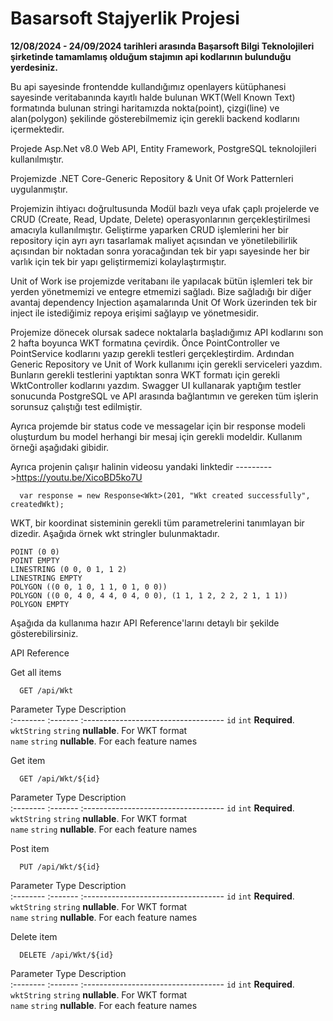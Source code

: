 # Basarsoft Stajyerlik Projesi 

**12/08/2024 - 24/09/2024 tarihleri arasında Başarsoft Bilgi Teknolojileri şirketinde tamamlamış olduğum stajımın api kodlarının bulunduğu yerdesiniz.**

Bu api sayesinde frontendde kullandığımız openlayers kütüphanesi sayesinde veritabanında kayıtlı halde bulunan WKT(Well Known Text) formatında bulunan stringi haritamızda nokta(point), çizgi(line) ve alan(polygon) şekilinde gösterebilmemiz için gerekli backend kodlarını içermektedir.

Projede Asp.Net v8.0 Web API, Entity Framework, PostgreSQL teknolojileri kullanılmıştır.

Projemizde .NET Core-Generic Repository & Unit Of Work Patternleri uygulanmıştır.

Projemizin ihtiyacı doğrultusunda Modül bazlı veya ufak çaplı projelerde ve CRUD (Create, Read, Update, Delete) operasyonlarının gerçekleştirilmesi amacıyla kullanılmıştır. Geliştirme yaparken CRUD işlemlerini her bir repository için ayrı ayrı tasarlamak maliyet açısından ve yönetilebilirlik açısından bir noktadan sonra yoracağından tek bir yapı sayesinde her bir varlık için tek bir yapı geliştirmemizi kolaylaştırmıştır.

Unit of Work ise projemizde veritabanı ile yapılacak bütün işlemleri tek bir yerden yönetmemizi ve entegre etmemizi sağladı. Bize sağladığı bir diğer avantaj dependency Injection aşamalarında Unit Of Work üzerinden tek bir inject ile istediğimiz repoya erişimi sağlayıp ve yönetmesidir.

Projemize dönecek olursak sadece noktalarla başladığımız API kodlarını son 2 hafta boyunca WKT formatına çevirdik. Önce PointController ve PointService kodlarını yazıp gerekli testleri gerçekleştirdim. Ardından Generic Repository ve Unit of Work kullanımı için gerekli serviceleri yazdım. Bunların gerekli testlerini yaptıktan sonra WKT formatı için gerekli WktController kodlarını yazdım. Swagger UI kullanarak yaptığım testler sonucunda PostgreSQL ve API arasında bağlantımın ve gereken tüm işlerin sorunsuz çalıştığı test edilmiştir. 

Ayrıca projemde bir status code ve messagelar için bir response modeli oluşturdum bu model herhangi bir mesaj için gerekli modeldir. Kullanım örneği aşağıdaki gibidir.

Ayrıca projenin çalışır halinin videosu yandaki linktedir --------->https://youtu.be/XicoBD5ko7U

```
  var response = new Response<Wkt>(201, "Wkt created successfully", createdWkt);
```
WKT, bir koordinat sisteminin gerekli tüm parametrelerini tanımlayan bir dizedir. Aşağıda örnek wkt stringler bulunmaktadır.
```
POINT (0 0)
POINT EMPTY
LINESTRING (0 0, 0 1, 1 2)
LINESTRING EMPTY
POLYGON ((0 0, 1 0, 1 1, 0 1, 0 0))
POLYGON ((0 0, 4 0, 4 4, 0 4, 0 0), (1 1, 1 2, 2 2, 2 1, 1 1))
POLYGON EMPTY
```

Aşağıda da kullanıma hazır API Reference'larını detaylı bir şekilde gösterebilirsiniz.



API Reference

Get all items

```
  GET /api/Wkt
```
 Parameter    Type        Description                          
 :--------    :-------    :----------------------------------- 
 `id`         `int`       **Required**.                        
`wktString`   `string`    **nullable**. For WKT format         
 `name`       `string`    **nullable**. For each feature names 

Get item

```
  GET /api/Wkt/${id}
```
 Parameter    Type        Description                          
 :--------    :-------    :----------------------------------- 
 `id`         `int`       **Required**.                        
`wktString`   `string`    **nullable**. For WKT format         
 `name`       `string`    **nullable**. For each feature names 

Post item

```
  PUT /api/Wkt/${id}
```
 Parameter    Type        Description                          
 :--------    :-------    :----------------------------------- 
 `id`         `int`       **Required**.                        
`wktString`   `string`    **nullable**. For WKT format         
 `name`       `string`    **nullable**. For each feature names 

Delete item
```
  DELETE /api/Wkt/${id}
```
 Parameter    Type        Description                          
 :--------    :-------    :----------------------------------- 
 `id`         `int`       **Required**.                        
`wktString`   `string`    **nullable**. For WKT format         
 `name`       `string`    **nullable**. For each feature names 

